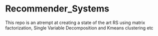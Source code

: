 # Recommender_Systems

This repo is an atrempt at creating a state of the art RS using matrix factorization, Single Variable Decomposition and Kmeans clustering etc
